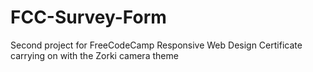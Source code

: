 # FCC-Survey-Form
Second project for FreeCodeCamp Responsive Web Design Certificate
carrying on with the Zorki camera theme
